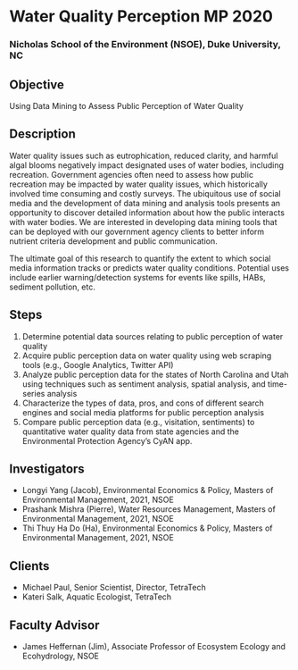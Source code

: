 # Water Quality Perception MP 2020
### Nicholas School of the Environment (NSOE), Duke University, NC

## Objective

Using Data Mining to Assess Public Perception of Water Quality 

## Description

Water quality issues such as eutrophication, reduced clarity, and harmful algal blooms negatively impact designated uses of water bodies, including recreation. Government agencies often need to assess how public recreation may be impacted by water quality issues, which historically involved time consuming and costly surveys. The ubiquitous use of social media and the development of data mining and analysis tools presents an opportunity to discover detailed information about how the public interacts with water bodies. We are interested in developing data mining tools that can be deployed with our government agency clients to better inform nutrient criteria development and public communication. 

The ultimate goal of this research to quantify the extent to which social media information tracks or predicts water quality conditions. Potential uses include earlier warning/detection systems for events like spills, HABs, sediment pollution, etc.  

## Steps

1. Determine potential data sources relating to public perception of water quality  
2. Acquire public perception data on water quality using web scraping tools (e.g., Google Analytics, Twitter API)  
3. Analyze public perception data for the states of North Carolina and Utah using techniques such as sentiment analysis, spatial analysis, and time-series analysis  
4. Characterize the types of data, pros, and cons of different search engines and social media platforms for public perception analysis  
5. Compare public perception data (e.g., visitation, sentiments) to quantitative water quality data from state agencies and the Environmental Protection Agency’s CyAN app. 

## Investigators

* Longyi Yang (Jacob), Environmental Economics & Policy, Masters of Environmental Management, 2021, NSOE
* Prashank Mishra (Pierre), Water Resources Management, Masters of Environmental Management, 2021, NSOE
* Thi Thuy Ha Do (Ha), Environmental Economics & Policy, Masters of Environmental Management, 2021, NSOE

## Clients

* Michael Paul, Senior Scientist, Director, TetraTech
* Kateri Salk, Aquatic Ecologist, TetraTech

## Faculty Advisor

* James Heffernan (Jim), Associate Professor of Ecosystem Ecology and Ecohydrology, NSOE
